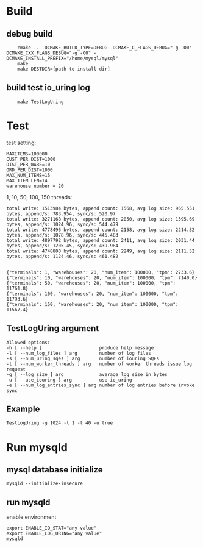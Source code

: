 # Build

## debug build
```
    cmake .. -DCMAKE_BUILD_TYPE=DEBUG -DCMAKE_C_FLAGS_DEBUG="-g -O0" -DCMAKE_CXX_FLAGS_DEBUG="-g -O0" -DCMAKE_INSTALL_PREFIX="/home/mysql/mysql"
    make
    make DESTDIR=[path to install dir]
```

## build test io_uring log
```
    make TestLogUring
```

# Test

test setting:

    MAXITEMS=100000
    CUST_PER_DIST=1000
    DIST_PER_WARE=10
    ORD_PER_DIST=1000
    MAX_NUM_ITEMS=15
    MAX_ITEM_LEN=14
    warehouse number = 20

1, 10, 50, 100, 150  threads:

    total write: 1513984 bytes, append count: 1568, avg log size: 965.551 bytes, append/s: 783.954, sync/s: 520.97
    total write: 3271168 bytes, append count: 2050, avg log size: 1595.69 bytes, append/s: 1024.96, sync/s: 544.479
    total write: 4778496 bytes, append count: 2158, avg log size: 2214.32 bytes, append/s: 1078.96, sync/s: 445.483
    total write: 4897792 bytes, append count: 2411, avg log size: 2031.44 bytes, append/s: 1205.45, sync/s: 439.984
    total write: 4748800 bytes, append count: 2249, avg log size: 2111.52 bytes, append/s: 1124.46, sync/s: 461.482


    {"terminals": 1, "warehouses": 20, "num_item": 100000, "tpm": 2733.6}
    {"terminals": 10, "warehouses": 20, "num_item": 100000, "tpm": 7140.0}
    {"terminals": 50, "warehouses": 20, "num_item": 100000, "tpm": 11761.8}
    {"terminals": 100, "warehouses": 20, "num_item": 100000, "tpm": 11793.6}
    {"terminals": 150, "warehouses": 20, "num_item": 100000, "tpm": 11567.4}


## TestLogUring argument 

```
Allowed options:
-h [ --help ]                     produce help message
-l [ --num_log_files ] arg        number of log files
-s [ --num_uring_sqes ] arg       number of iouring SQEs
-t [ --num_worker_threads ] arg   number of worker threads issue log request
-g [ --log_size ] arg             average log size in bytes
-u [ --use_iouring ] arg          use io_uring
-e [ --num_log_entries_sync ] arg number of log entries before invoke sync
```

## Example

    TestLogUring -g 1024 -l 1 -t 40 -u true


# Run mysqld

## mysql database initialize

    mysqld --initialize-insecure

## run mysqld

enable environment
    
    export ENABLE_IO_STAT="any value"
    export ENABLE_LOG_URING="any value"
    mysqld